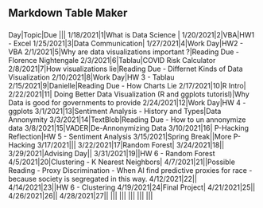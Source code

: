 ## Markdown Table Maker
###
Day|Topic|Due
|||
1/18/2021|1|What is Data Science |
1/20/2021|2|VBA|HW1 - Excel
1/25/2021|3|Data Communication|
1/27/2021|4|Work Day|HW2 - VBA
2/1/2021|5|Why are data visualizations important ?|Reading Due - Florence Nightengale
2/3/2021|6|Tablau|COVID Risk Calculator
2/8/2021|7|How visualizations lie|Reading Due - Differnet Kinds of Data Visualization
2/10/2021|8|Work Day|HW 3 - Tablau
2/15/2021|9|Danielle|Reading Due - How Charts Lie
2/17/2021|10|R Intro|
2/22/2021|11| Doing Better Data Visualization (R and ggplots tutorisl)|Why Data is good for governments to provide
2/24/2021|12|Work Day|HW 4 - ggplots
3/1/2021|13|Sentiment Analysis - History and Types|Data Annonymity
3/3/2021|14|TextBlob|Reading Due - How to un annonymize data
3/8/2021|15|VADER|De-Annonymizing Data
3/10/2021|16| P-Hacking Reflection|HW 5 - Sentiment Analysis
3/15/2021|Spring Break||More P-Hacking
3/17/2021|||
3/22/2021|17|Random Forest|
3/24/2021|18||
3/29/2021|Advising Day||
3/31/2021|19||HW 6 - Random Forest
4/5/2021|20|Clustering - K Nearest Neighbors|
4/7/2021|21||Possible Reading - Proxy Discrimination - When AI find predictive proxies for race - because society is segregated in this way. 
4/12/2021|22||
4/14/2021|23||HW 6 - Clustering
4/19/2021|24|Final Project|
4/21/2021|25||
4/26/2021|26||
4/28/2021|27||
|||
|||
|||
|||
|||
